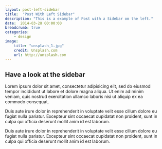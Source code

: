 ```yaml
---
layout: post-left-sidebar
title:  "Post With Left Sidebar"
description: "This is a example of Post with a Sidebar on the left."
date:  2014-03-28 00:00:00
breadcrumb: true
categories:
    - design
image:
    title: "unsplash_1.jpg"
    credit: Unsplash.com
    url: http://unsplash.com
---
```

## Have a look at the sidebar

Lorem ipsum dolor sit amet, consectetur adipisicing elit, sed do eiusmod tempor incididunt ut labore et dolore magna aliqua. Ut enim ad minim veniam, quis nostrud exercitation ullamco laboris nisi ut aliquip ex ea commodo consequat.

Duis aute irure dolor in reprehenderit in voluptate velit esse cillum dolore eu fugiat nulla pariatur. Excepteur sint occaecat cupidatat non proident, sunt in culpa qui officia deserunt mollit anim id est laborum.

Duis aute irure dolor in reprehenderit in voluptate velit esse cillum dolore eu fugiat nulla pariatur. Excepteur sint occaecat cupidatat non proident, sunt in culpa qui officia deserunt mollit anim id est laborum.

